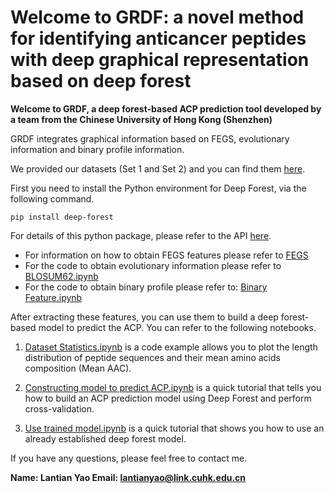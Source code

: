 # Welcome to GRDF: a novel method for identifying anticancer peptides with deep graphical representation based on deep forest


**Welcome to GRDF, a deep forest-based ACP prediction tool developed by a team from the Chinese University of Hong Kong (Shenzhen)**

GRDF integrates graphical information based on FEGS, evolutionary information and binary profile information.

We provided our datasets (Set 1 and Set 2) and you can find them [here](https://github.com/Martinyao1998/GRDF/tree/main/dataset "here").

First you need to install the Python environment for Deep Forest, via the following command.

    pip install deep-forest

For details of this python package, please refer to the API [here](https://deep-forest.readthedocs.io/en/latest/ "here").

- For information on how to obtain FEGS features please refer to [FEGS](https://github.com/Martinyao1998/GRDF/blob/main/Code%20for%20extracting%20features/FEGS.rar)
- For the code to obtain evolutionary information please refer to [BLOSUM62.ipynb](https://github.com/Martinyao1998/GRDF/blob/main/Code%20for%20extracting%20features/BLOSUM62.ipynb)
- For the code to obtain binary profile please refer to: [Binary Feature.ipynb](https://github.com/Martinyao1998/GRDF/blob/main/Code%20for%20extracting%20features/Binary%20Feature.ipynb)

After extracting these features, you can use them to build a deep forest-based model to predict the ACP. You can refer to the following notebooks.

1. [Dataset Statistics.ipynb](https://github.com/Martinyao1998/GRDF/blob/main/Dataset%20Statistics.ipynb "Dataset Statistics.ipynb") is a code example allows you to plot the length distribution of peptide sequences and their mean amino acids composition (Mean AAC).

2. [Constructing model to predict ACP.ipynb](https://github.com/Martinyao1998/GRDF/blob/main/Constructing%20model%20to%20predict%20ACP.ipynb "Constructing model to predict ACP.ipynb") is a quick tutorial that tells you how to build an ACP prediction model using Deep Forest and perform cross-validation.

3. [Use trained model.ipynb](https://github.com/Martinyao1998/GRDF/blob/main/Use%20trained%20model.ipynb "Use trained model.ipynb")  is a quick tutorial that shows you how to use an already established deep forest model.


If you have any questions, please feel free to contact me.

**Name: Lantian Yao
Email: lantianyao@link.cuhk.edu.cn**


